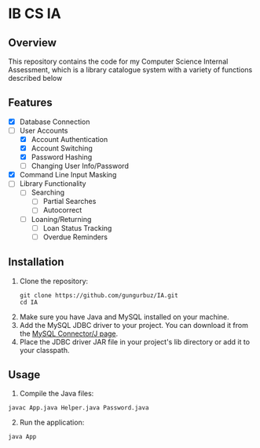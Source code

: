 # IB CS IA

## Overview

This repository contains the code for my Computer Science Internal Assessment, which is a library catalogue system with a variety of functions described below

## Features

- [x] Database Connection
- [ ] User Accounts
    - [x] Account Authentication
    - [x] Account Switching
    - [x] Password Hashing
    - [ ] Changing User Info/Password
- [x] Command Line Input Masking
- [ ] Library Functionality
    - [ ] Searching
        - [ ] Partial Searches
        - [ ] Autocorrect
    - [ ] Loaning/Returning
        - [ ] Loan Status Tracking
        - [ ] Overdue Reminders

## Installation

1. Clone the repository:
    ```
    git clone https://github.com/gungurbuz/IA.git
    cd IA
    ```
2. Make sure you have Java and MySQL installed on your machine.
3. Add the MySQL JDBC driver to your project. You can download it from the [MySQL Connector/J page](https://dev.mysql.com/downloads/connector/j/).
4. Place the JDBC driver JAR file in your project's lib directory or add it to your classpath.

## Usage 

1. Compile the Java files:
```
javac App.java Helper.java Password.java
```
2. Run the application:
```
java App
```